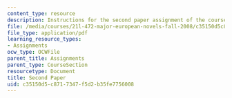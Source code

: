 ```yaml
---
content_type: resource
description: Instructions for the second paper assignment of the course.
file: /media/courses/21l-472-major-european-novels-fall-2008/c35150d5c8717347f5d2b35fe7756008_paper2.pdf
file_type: application/pdf
learning_resource_types:
- Assignments
ocw_type: OCWFile
parent_title: Assignments
parent_type: CourseSection
resourcetype: Document
title: Second Paper
uid: c35150d5-c871-7347-f5d2-b35fe7756008
---
```

